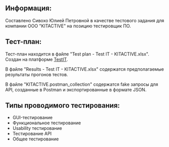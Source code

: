 ## Информация:
Составлено Сивохо Юлией Петровной в качестве тестового задания для компании ООО "KITACTIVE" на позицию тестировщик ПО.

## Тест-план:

Тест-план находится в файле "Test plan - Test IT - KITACTIVE.xlsx". Создан на платформе [TestIT](https://testit.software/ "ссылка на сайт").

В файле "Results - Test IT - KITACTIVE.xlsx" содержатся предполагаемые результаты прогонов тестов.

В файле "KITACTIVE.postman_collection" содержатся fake запросы для API, созданные в Postman и экспортированные в формате JSON.

## Типы проводимого тестирования:

- GUI-тестирование
- Функциональное тестирование
- Usability тестирование
- Тестирование API
- Общее тестирование